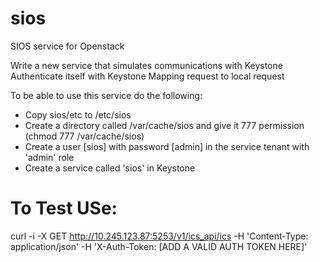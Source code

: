 sios
====

SIOS service for Openstack

Write a new service that simulates communications with Keystone 
Authenticate itself with Keystone
Mapping request to local request 

To be able to use this service do the following:
- Copy sios/etc to /etc/sios
- Create a directory called /var/cache/sios and give it 777 permission (chmod 777 /var/cache/sios)
- Create a user [sios] with password [admin] in the service tenant with 'admin' role
- Create a service called 'sios' in Keystone

To Test USe:
============
curl -i -X GET http://10.245.123.87:5253/v1/ics_api/ics -H 'Content-Type: application/json' -H 'X-Auth-Token: [ADD A VALID AUTH TOKEN HERE]'
